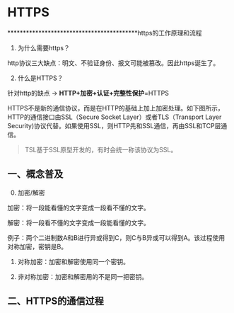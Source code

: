 # HTTPS

******************************************https的工作原理和流程

1. 为什么需要https？

http协议三大缺点：明文、不验证身份、报文可能被篡改。因此https诞生了。

2. 什么是HTTPS？

针对http的缺点 -> **HTTP+加密+认证+完整性保护**=HTTPS

HTTPS不是新的通信协议，而是在HTTP的基础上加上加密处理。如下图所示，HTTP的通信接口由SSL（Secure Socket Layer）或者TLS（Transport Layer Security)协议代替。如果使用SSL，则HTTP先和SSL通信，再由SSL和TCP层通信。
> TSL基于SSL原型开发的，有时会统一称该协议为SSL。

## 一、概念普及

0. 加密/解密

加密：将一段能看懂的文字变成一段看不懂的文字。

解密：将一段看不懂的文字变成一段能看懂的文字。

例子：两个二进制数A和B进行异或得到C，则C与B异或可以得到A。该过程使用对称加密，密钥是B。

1. 对称加密：加密和解密使用同一个密钥。

2. 非对称加密：加密和解密用的不是同一把密钥。

## 二、HTTPS的通信过程
